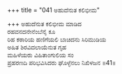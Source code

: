 +++
title = "041 ಅಹುದೆನುತ ಕಲಿಭೀಮ"

+++
ಅಹುದೆನುತ ಕಲಿಭೀಮ ಮಾಡಿದ  
ರಹವನದನೇನೆಂಬೆನೈ ಕೂ  
ರಿಹ ಕಠಾರಿಯ ಹಣಿಗೆಯಲಿ ಬಾಚಿದನು ಸಿರಿಮುಡಿಯ   
ಅಹಿತ ಶಿರವಿದಲಾಯೆನುತ ಗೃಹ  
ಮಹಿಳೆಯರು ವಿಹಿತಾಂಗುಲಿಯ ಸಂ  
ಪ್ರಹರಣದಿ ಪರಿಭವಿಸಿದರು ಘೊಳ್ಳೆನಲು ನಿಖಿಳಜನ      ॥41॥